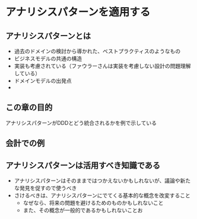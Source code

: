 # アナリシスパターンを適用する

## アナリシスパターンとは
* 過去のドメインの検討から導かれた、ベストプラクティスのようなもの
* ビジネスモデルの共通の構造
* 実装も考慮されている（ファウラーさんは実装を考慮しない設計の問題理解している）
* ドメインモデルの出発点
* 

## この章の目的
アナリシスパターンがDDDとどう統合されるかを例で示している

## 会計での例


## アナリシスパターンは活用すべき知識である
* アナリシスパターンはそのままではつかえないかもしれないが、議論や新たな発見を促すので使うべき
* さけるべきは、アナリシスパターンにでてくる基本的な概念を改変すること
  * なぜなら、将来の問題を避けるためのものかもしれないこと
  * また、その概念が一般的であるかもしれないことお



